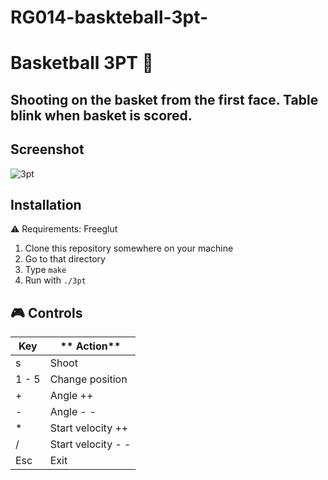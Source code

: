 # RG014-baskteball-3pt-
Basketball 3PT :basketball: 
==============

## Shooting on the basket from the first face. Table blink when basket is scored.

## Screenshot

![3pt](https://raw.githubusercontent.com/MATF-RG17/RG014-baskteball-3pt-/master/screenshots/photo4.png)

## Installation
:warning: Requirements: Freeglut

1. Clone this repository somewhere on your machine
2. Go to that directory
3. Type `make`
4. Run with `./3pt`

## :video_game: Controls 

| **Key**  | ** Action** |
|------|--------|
|s    | Shoot  |
|1 - 5| Change position |
|  + |  Angle ++ |
|  - |  Angle - - |
|  * | Start velocity ++ |
|  / | Start velocity - -|
| Esc| Exit |
